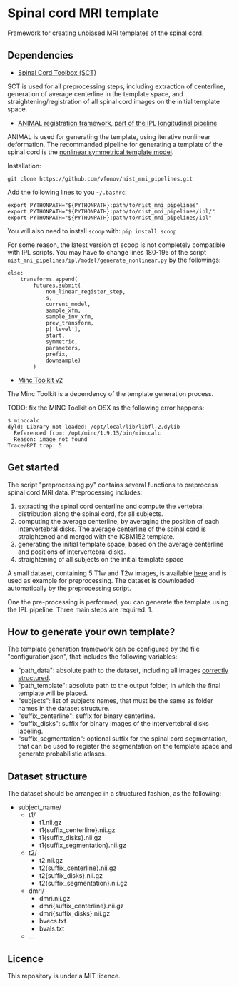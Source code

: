 # Spinal cord MRI template
Framework for creating unbiased MRI templates of the spinal cord.

## Dependencies
- [Spinal Cord Toolbox (SCT)](https://github.com/neuropoly/spinalcordtoolbox)

SCT is used for all preprocessing steps, including extraction of centerline, generation of average centerline in the template space, and straightening/registration of all spinal cord images on the initial template space.

- [ANIMAL registration framework, part of the IPL longitudinal pipeline](https://github.com/vfonov/nist_mni_pipelines)

ANIMAL is used for generating the template, using iterative nonlinear deformation.
The recommanded pipeline for generating a template of the spinal cord is the [nonlinear symmetrical template model](https://github.com/vfonov/nist_mni_pipelines/blob/master/examples/synthetic_tests/test_model_creation/scoop_test_nl_sym.py).

Installation:

`git clone https://github.com/vfonov/nist_mni_pipelines.git`

Add the following lines to you `~/.bashrc`: 
```
export PYTHONPATH="${PYTHONPATH}:path/to/nist_mni_pipelines"
export PYTHONPATH="${PYTHONPATH}:path/to/nist_mni_pipelines/ipl/"
export PYTHONPATH="${PYTHONPATH}:path/to/nist_mni_pipelines/ipl"
```

You will also need to install `scoop` with: `pip install scoop`

For some reason, the latest version of scoop is not completely compatible with IPL scripts. You may have to change lines 180-195 of the script `nist_mni_pipelines/ipl/model/generate_nonlinear.py` by the followings:
```
else:
    transforms.append(
        futures.submit(
            non_linear_register_step,
            s,
            current_model,
            sample_xfm,
            sample_inv_xfm,
            prev_transform,
            p['level'],
            start,
            symmetric,
            parameters,
            prefix,
            downsample)
        )
```

- [Minc Toolkit v2](http://bic-mni.github.io/)

The Minc Toolkit is a dependency of the template generation process.

TODO: fix the MINC Toolkit on OSX as the following error happens:
```
$ minccalc
dyld: Library not loaded: /opt/local/lib/libfl.2.dylib
  Referenced from: /opt/minc/1.9.15/bin/minccalc
  Reason: image not found
Trace/BPT trap: 5
```

## Get started
The script "preprocessing.py" contains several functions to preprocess spinal cord MRI data. Preprocessing includes:
1) extracting the spinal cord centerline and compute the vertebral distribution along the spinal cord, for all subjects.
2) computing the average centerline, by averaging the position of each intervertebral disks. The average centerline of the spinal cord is straightened and merged with the ICBM152 template.
3) generating the initial template space, based on the average centerline and positions of intervertebral disks.
4) straightening of all subjects on the initial template space

A small dataset, containing 5 T1w and T2w images, is available [here](https://osf.io/h73cm/) and is used as example for preprocessing. The dataset is downloaded automatically by the preprocessing script.

One the pre-processing is performed, you can generate the template using the IPL pipeline. Three main steps are required:
1. 

## How to generate your own template?
The template generation framework can be configured by the file "configuration.json", that includes the following variables:
- "path_data": absolute path to the dataset, including all images [correctly structured](#dataset-structure).
- "path_template": absolute path to the output folder, in which the final template will be placed.
- "subjects": list of subjects names, that must be the same as folder names in the dataset structure.
- "suffix_centerline": suffix for binary centerline.
- "suffix_disks": suffix for binary images of the intervertebral disks labeling.
- "suffix_segmentation": optional suffix for the spinal cord segmentation, that can be used to register the segmentation on the template space and generate probabilistic atlases.

## Dataset structure
The dataset should be arranged in a structured fashion, as the following:
- subject_name/
    - t1/
        - t1.nii.gz
        - t1{suffix_centerline}.nii.gz
        - t1{suffix_disks}.nii.gz
        - t1{suffix_segmentation}.nii.gz
    - t2/
        - t2.nii.gz
        - t2{suffix_centerline}.nii.gz
        - t2{suffix_disks}.nii.gz
        - t2{suffix_segmentation}.nii.gz
    - dmri/
        - dmri.nii.gz
        - dmri{suffix_centerline}.nii.gz
        - dmri{suffix_disks}.nii.gz
        - bvecs.txt
        - bvals.txt
    - ...

## Licence
This repository is under a MIT licence.
